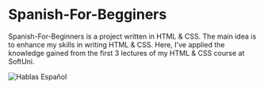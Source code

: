 # Spanish-For-Begginers
Spanish-For-Beginners is a project written in HTML &amp; CSS. The main idea is to enhance my skills in writing HTML &amp; CSS. Here, I've applied the knowledge gained from the first 3 lectures of my HTML &amp; CSS course at SoftUni.

![Hablas Español](https://github.com/HristianBalevski/Spanish-For-Beginners/assets/114162692/816a3293-7678-40c4-9e5f-afecef1186df)
